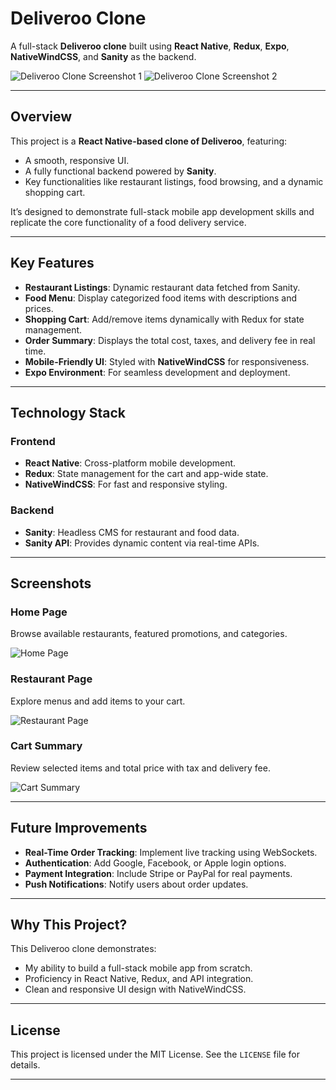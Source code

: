 # Deliveroo Clone

A full-stack **Deliveroo clone** built using **React Native**, **Redux**, **Expo**, **NativeWindCSS**, and **Sanity** as the backend.

![Deliveroo Clone Screenshot 1](https://github.com/KETAMAAA/Deliveroo-clone/assets/152559216/d7ba9c9e-a19f-4f9c-94fe-6cdb459ba7a6)
![Deliveroo Clone Screenshot 2](https://github.com/KETAMAAA/Deliveroo-clone/assets/152559216/a222bd6f-562f-4e9d-a3ca-d818c09fc1e7)

---

## **Overview**
This project is a **React Native-based clone of Deliveroo**, featuring:
- A smooth, responsive UI.
- A fully functional backend powered by **Sanity**.
- Key functionalities like restaurant listings, food browsing, and a dynamic shopping cart.

It’s designed to demonstrate full-stack mobile app development skills and replicate the core functionality of a food delivery service.

---

## **Key Features**
- **Restaurant Listings**: Dynamic restaurant data fetched from Sanity.
- **Food Menu**: Display categorized food items with descriptions and prices.
- **Shopping Cart**: Add/remove items dynamically with Redux for state management.
- **Order Summary**: Displays the total cost, taxes, and delivery fee in real time.
- **Mobile-Friendly UI**: Styled with **NativeWindCSS** for responsiveness.
- **Expo Environment**: For seamless development and deployment.

---

## **Technology Stack**
### **Frontend**
- **React Native**: Cross-platform mobile development.
- **Redux**: State management for the cart and app-wide state.
- **NativeWindCSS**: For fast and responsive styling.

### **Backend**
- **Sanity**: Headless CMS for restaurant and food data.
- **Sanity API**: Provides dynamic content via real-time APIs.

---

## **Screenshots**
### **Home Page**
Browse available restaurants, featured promotions, and categories.

![Home Page](https://github.com/KETAMAAA/Deliveroo-clone/assets/152559216/9cd89f5c-053e-4f7a-b701-f4cbc29ae032)

### **Restaurant Page**
Explore menus and add items to your cart.

![Restaurant Page](https://github.com/KETAMAAA/Deliveroo-clone/assets/152559216/e4162e5c-0aef-4b1c-8614-e7d0ff4f19c5)

### **Cart Summary**
Review selected items and total price with tax and delivery fee.

![Cart Summary](https://github.com/KETAMAAA/Deliveroo-clone/assets/152559216/3b52332e-8f28-462b-9e78-befd01a24b8a)

---

## **Future Improvements**
- **Real-Time Order Tracking**: Implement live tracking using WebSockets.
- **Authentication**: Add Google, Facebook, or Apple login options.
- **Payment Integration**: Include Stripe or PayPal for real payments.
- **Push Notifications**: Notify users about order updates.

---

## **Why This Project?**
This Deliveroo clone demonstrates:
- My ability to build a full-stack mobile app from scratch.
- Proficiency in React Native, Redux, and API integration.
- Clean and responsive UI design with NativeWindCSS.

---

## **License**
This project is licensed under the MIT License. See the `LICENSE` file for details.

---
